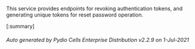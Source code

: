 






This service provides endpoints for revoking authentication tokens, and generating unique tokens for reset password operation.

[:summary]

###### Auto generated by Pydio Cells Enterprise Distribution v2.2.9 on 1-Jul-2021
